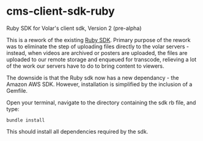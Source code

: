 cms-client-sdk-ruby
==================

Ruby SDK for Volar's client sdk, Version 2 (pre-alpha)

This is a rework of the existing [Ruby SDK](https://github.com/volarvideo/cms-client-sdk).  Primary purpose of the rework was to eliminate the step of uploading files directly to the volar servers - instead, when videos are archived or posters are uploaded, the files are uploaded to our remote storage and enqueued for transcode, relieving a lot of the work our servers have to do to bring content to viewers.

The downside is that the Ruby sdk now has a new dependancy - the Amazon AWS SDK.  However, installation is simplified by the inclusion of a Gemfile.

Open your terminal, navigate to the directory containing the sdk rb file, and type:

`bundle install`

This should install all dependencies required by the sdk.
